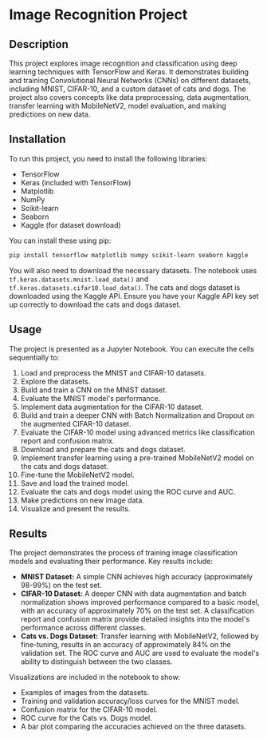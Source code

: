 # Image Recognition Project

## Description
This project explores image recognition and classification using deep learning techniques with TensorFlow and Keras. It demonstrates building and training Convolutional Neural Networks (CNNs) on different datasets, including MNIST, CIFAR-10, and a custom dataset of cats and dogs. The project also covers concepts like data preprocessing, data augmentation, transfer learning with MobileNetV2, model evaluation, and making predictions on new data.

## Installation
To run this project, you need to install the following libraries:
- TensorFlow
- Keras (included with TensorFlow)
- Matplotlib
- NumPy
- Scikit-learn
- Seaborn
- Kaggle (for dataset download)

You can install these using pip:
```bash
pip install tensorflow matplotlib numpy scikit-learn seaborn kaggle
```

You will also need to download the necessary datasets. The notebook uses `tf.keras.datasets.mnist.load_data()` and `tf.keras.datasets.cifar10.load_data()`. The cats and dogs dataset is downloaded using the Kaggle API. Ensure you have your Kaggle API key set up correctly to download the cats and dogs dataset.

## Usage
The project is presented as a Jupyter Notebook. You can execute the cells sequentially to:
1.  Load and preprocess the MNIST and CIFAR-10 datasets.
2.  Explore the datasets.
3.  Build and train a CNN on the MNIST dataset.
4.  Evaluate the MNIST model's performance.
5.  Implement data augmentation for the CIFAR-10 dataset.
6.  Build and train a deeper CNN with Batch Normalization and Dropout on the augmented CIFAR-10 dataset.
7.  Evaluate the CIFAR-10 model using advanced metrics like classification report and confusion matrix.
8.  Download and prepare the cats and dogs dataset.
9.  Implement transfer learning using a pre-trained MobileNetV2 model on the cats and dogs dataset.
10. Fine-tune the MobileNetV2 model.
11. Save and load the trained model.
12. Evaluate the cats and dogs model using the ROC curve and AUC.
13. Make predictions on new image data.
14. Visualize and present the results.

## Results
The project demonstrates the process of training image classification models and evaluating their performance. Key results include:
-   **MNIST Dataset:** A simple CNN achieves high accuracy (approximately 98-99%) on the test set.
-   **CIFAR-10 Dataset:** A deeper CNN with data augmentation and batch normalization shows improved performance compared to a basic model, with an accuracy of approximately 70% on the test set. A classification report and confusion matrix provide detailed insights into the model's performance across different classes.
-   **Cats vs. Dogs Dataset:** Transfer learning with MobileNetV2, followed by fine-tuning, results in an accuracy of approximately 84% on the validation set. The ROC curve and AUC are used to evaluate the model's ability to distinguish between the two classes.

Visualizations are included in the notebook to show:
-   Examples of images from the datasets.
-   Training and validation accuracy/loss curves for the MNIST model.
-   Confusion matrix for the CIFAR-10 model.
-   ROC curve for the Cats vs. Dogs model.
-   A bar plot comparing the accuracies achieved on the three datasets.
